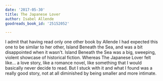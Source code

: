 ```yaml
---
date: '2017-05-30'
title: The Japanese Lover
author: Isabel Allende
goodreads_book_id: '25152052'

---
```

I admit that having read only one other book by Allende I had expected this one to be similar to her other, Island Beneath the Sea, and was a bit disappointed when it wasn't. Island Beneath the Sea was a big, sweeping, violent showcase of historical fiction. Whereas The Japanese Lover felt like... a love story, like a romance novel, like something that I would basically never decide to read. But I stuck with it and what I found was a really good story, not at all diminished by being smaller and more intimate.
